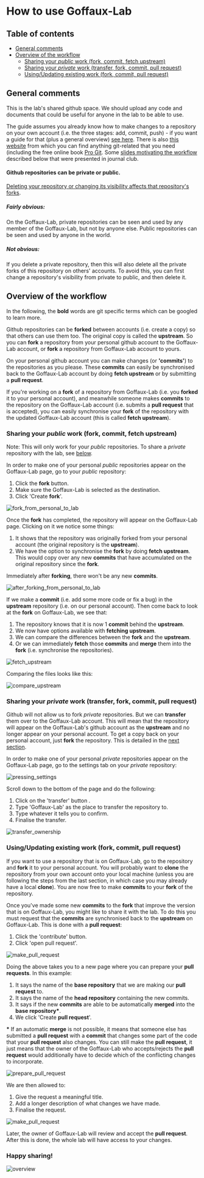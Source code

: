 # How to use Goffaux-Lab
## Table of contents
* [General comments](#general-comments)
* [Overview of the workflow](#overview-of-the-workflow)
    * [Sharing your *public* work (fork, commit, fetch upstream)](#sharing-your-public-work-fork-commit-fetch-upstream)
    * [Sharing your *private* work (transfer, fork, commit, pull request)](#sharing-your-private-work-transfer-fork-commit-pull-request)
    * [Using/Updating existing work (fork, commit, pull request)](#usingupdating-existing-work-fork-commit-pull-request)

## General comments
This is the lab's shared github space. We should upload any code and documents
that could be useful for anyone in the lab to be able to use.

The guide assumes you already know how to make changes to a repository on your
own account (i.e. the three stages: add, commit, push) - if you want a guide
for that (plus a general overview) [see
here](https://github.com/Goffaux-Lab/documentation-and-snippets/blob/main/Git_Github_mini-workshop.pdf).
There is also [this website](https://git-scm.com/) from which you can find
anything git-related that you need (including the free online book [Pro
Git](https://git-scm.com/book/en/v2). Some [slides motivating the
workflow](images/using_github_as_a_lab.pdf) described below that were presented
in journal club.

#### Github repositories can be private or public. 
[Deleting your repository or changing its visibility affects that repository's
forks](https://docs.github.com/en/pull-requests/collaborating-with-pull-requests/working-with-forks/what-happens-to-forks-when-a-repository-is-deleted-or-changes-visibility#changing-a-private-repository-to-a-public-repository).

##### Fairly obvious: 

On the Goffaux-Lab, private repositories can be seen and used by any member of
the Goffaux-Lab, but not by anyone else. Public repositories can be seen and
used by anyone in the world. 

##### Not obvious: 

If you delete a private repository, then this will also delete all the private
forks of this repository on others' accounts. To avoid this, you can first
change a repository's visibility from private to public, and then delete it.

## Overview of the workflow 
In the following, the **bold** words are git specific terms which can be
googled to learn more. 

Github repositories can be **forked** between accounts (i.e. create a copy) so
that others can use them too. The original copy is called the **upstream**. So
you can **fork** a repository from your personal github account to the
Goffaux-Lab account, or **fork** a repository from Goffaux-Lab account to
yours.

On your personal github account you can make changes (or **'commits'**) to the
repositories as you please. These **commits** can easily be synchronised back
to the Goffaux-Lab account by doing **fetch upstream** or by submitting a
**pull request**.

If you're working on a **fork** of a repository from Goffaux-Lab (i.e. you
**forked** it to your personal account), and meanwhile someone makes **commits**
to the repository on the Goffaux-Lab account (i.e. submits a **pull request**
that is accepted), you can easily synchronise your **fork** of the repository
with the updated Goffaux-Lab account (this is called **fetch upstream**).


### Sharing your *public* work (fork, commit, fetch upstream)
Note: This will only work for your *public* repositories. To share a *private*
repository with the lab, see [below](#sharing-your-private-work-transfer-fork-commit-pull-request).
                                     
In order to make one of your personal *public* repositories appear on the
Goffaux-Lab page, go to your *public* repository:

 1. Click the **fork** button.
 2. Make sure the Goffaux-Lab is selected as the destination.
 3. Click 'Create **fork**'.

![fork_from_personal_to_lab](images/fork_from_personal_to_lab.png)

Once the **fork** has completed, the repository will appear on the Goffaux-Lab
page. Clicking on it we notice some things: 

 1. It shows that the repository was originally forked from your personal
    account (the original repository is the **upstream**).
 2. We have the option to synchronise the **fork** by doing **fetch upstream**.
    This would copy over any new **commits** that have accumulated on the
    original repository since the **fork**.

Immediately after **forking**, there won't be any new **commits**.

![after_forking_from_personal_to_lab](images/after_forking_from_personal_to_lab.png)

If we make a **commit** (i.e. add some more code or fix a bug) in the
**upstream** repository (i.e. on our personal account). Then come back to look
at the **fork** on Goffaux-Lab, we see that:

 1. The repository knows that it is now 1 **commit** behind the **upstream**.
 2. We now have options available with **fetching upstream**.
 3. We can compare the differences between the **fork** and the **upstream**.
 4. Or we can immediately **fetch** those **commits** and **merge** them into
    the **fork** (i.e. synchronise the repositories).

![fetch_upstream](images/fetch_upstream.png)

Comparing the files looks like this:

![compare_upstream](images/compare_upstream.png)

### Sharing your *private* work (transfer, fork, commit, pull request)
Github will not allow us to fork *private* repositories. But we can
**transfer** them over to the Goffaux-Lab account. This will mean that the
repository will appear on the Goffaux-Lab's github account as the **upstream**
and no longer appear on your personal account. To get a copy back on your
personal account, just **fork** the repository. This is detailed in the 
[next section](#usingupdating-existing-work-fork-commit-pull-request).

In order to make one of your personal *private* repositories appear on the
Goffaux-Lab page, go to the settings tab on your *private* repository:

![pressing_settings](images/pressing_settings.png)

Scroll down to the bottom of the page and do the following:

 1. Click on the 'transfer' button .
 2. Type 'Goffaux-Lab' as the place to transfer the repository to.
 3. Type whatever it tells you to confirm.
 4. Finalise the transfer.

![transfer_ownership](images/transfer_ownership.png)

### Using/Updating existing work (fork, commit, pull request)
If you want to use a repository that is on Goffaux-Lab, go to the repository
and **fork** it to your personal account. You will probably want to **clone**
the repository from your own account onto your local machine (unless you are
following the steps from the last section, in which case you may already have a
local **clone**). You are now free to make **commits** to your **fork** of the
repository.

Once you've made some new **commits** to the **fork** that improve the version
that is on Goffaux-Lab, you might like to share it with the lab. To do this you
must request that the **commits** are synchronised back to the **upstream** on
Goffaux-Lab. This is done with a **pull request**:

 1. Click the 'contribute' button.
 2. Click 'open pull request'.

![make_pull_request](images/make_pull_request.png)

Doing the above takes you to a new page where you can prepare your **pull
requests**. In this example:

 1. It says the name of the **base repository** that we are making our
   **pull request** to.
 2. It says the name of the **head repository** containing the new commits.
 3. It says if the new **commits** are able to be automatically **merged** into
    the **base repository\***.
 4. We click 'Create **pull request**'.

**\*** If an automatic **merge** is not possible, it means that someone else
has submitted a **pull request** with a **commit** that changes some part of
the code that your **pull request** also changes. You can still make the **pull
request**, it just means that the owner of the Goffaux-Lab who accepts/rejects
the **pull request** would additionally have to decide which of the conflicting
changes to incorporate.

![prepare_pull_request](images/prepare_pull_request.png)

We are then allowed to:

 1. Give the request a meaningful title.
 2. Add a longer description of what changes we have made.
 3. Finalise the request.

![make_pull_request](images/make_pull_request.png)

Later, the owner of Goffaux-Lab will review and accept the **pull request**.
After this is done, the whole lab will have access to your changes.

### Happy sharing!

![overview](images/overview.png)
